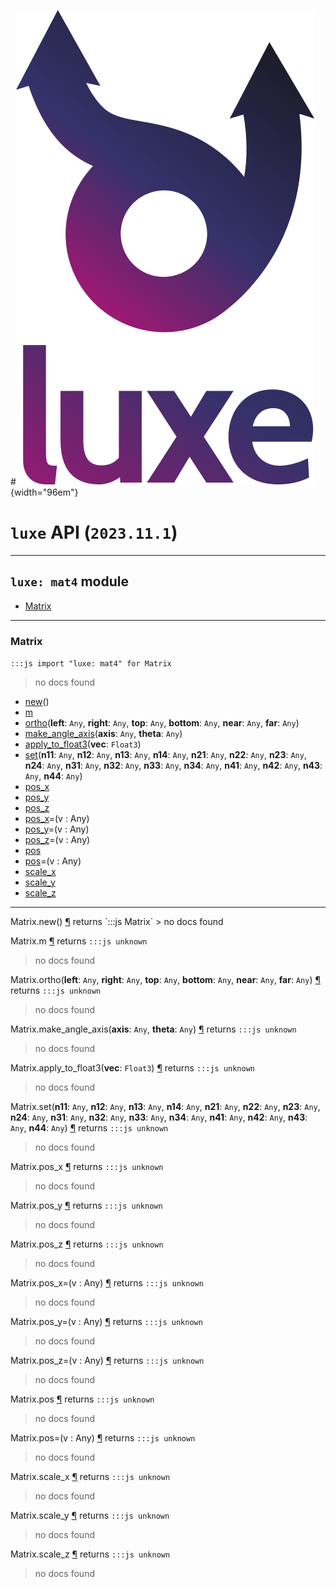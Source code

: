 #![](../../../images/luxe-dark.svg){width="96em"}

# `luxe` API (`2023.11.1`)  


---

## `luxe: mat4` module

- [Matrix](#matrix)   

---

### Matrix
`:::js import "luxe: mat4" for Matrix`
> no docs found

- [new](#Matrix.new)()
- [m](#Matrix.m)
- [ortho](#Matrix.ortho+6)(**left**: `Any`, **right**: `Any`, **top**: `Any`, **bottom**: `Any`, **near**: `Any`, **far**: `Any`)
- [make_angle_axis](#Matrix.make_angle_axis+2)(**axis**: `Any`, **theta**: `Any`)
- [apply_to_float3](#Matrix.apply_to_float3)(**vec**: `Float3`)
- [set](#Matrix.set+16)(**n11**: `Any`, **n12**: `Any`, **n13**: `Any`, **n14**: `Any`, **n21**: `Any`, **n22**: `Any`, **n23**: `Any`, **n24**: `Any`, **n31**: `Any`, **n32**: `Any`, **n33**: `Any`, **n34**: `Any`, **n41**: `Any`, **n42**: `Any`, **n43**: `Any`, **n44**: `Any`)
- [pos_x](#Matrix.pos_x)
- [pos_y](#Matrix.pos_y)
- [pos_z](#Matrix.pos_z)
- [pos_x](#Matrix.pos_x=)=(v : Any)
- [pos_y](#Matrix.pos_y=)=(v : Any)
- [pos_z](#Matrix.pos_z=)=(v : Any)
- [pos](#Matrix.pos)
- [pos](#Matrix.pos=)=(v : Any)
- [scale_x](#Matrix.scale_x)
- [scale_y](#Matrix.scale_y)
- [scale_z](#Matrix.scale_z)

<hr/>
<endpoint module="luxe: mat4" class="Matrix" signature="new()"></endpoint>
<signature id="Matrix.new">Matrix.new()
<a class="headerlink" href="#Matrix.new" title="Permanent link">¶</a></signature>
<span class='api_ret'>returns</span> `:::js Matrix`
> no docs found   

<endpoint module="luxe: mat4" class="Matrix" signature="m"></endpoint>
<signature id="Matrix.m">Matrix.m
<a class="headerlink" href="#Matrix.m" title="Permanent link">¶</a></signature>
<span class='api_ret'>returns</span> `:::js unknown`
> no docs found   

<endpoint module="luxe: mat4" class="Matrix" signature="ortho(left : Any, right : Any, top : Any, bottom : Any, near : Any, far : Any)"></endpoint>
<signature id="Matrix.ortho+6">Matrix.ortho(**left**: `Any`, **right**: `Any`, **top**: `Any`, **bottom**: `Any`, **near**: `Any`, **far**: `Any`)
<a class="headerlink" href="#Matrix.ortho+6" title="Permanent link">¶</a></signature>
<span class='api_ret'>returns</span> `:::js unknown`
> no docs found   

<endpoint module="luxe: mat4" class="Matrix" signature="make_angle_axis(axis : Any, theta : Any)"></endpoint>
<signature id="Matrix.make_angle_axis+2">Matrix.make_angle_axis(**axis**: `Any`, **theta**: `Any`)
<a class="headerlink" href="#Matrix.make_angle_axis+2" title="Permanent link">¶</a></signature>
<span class='api_ret'>returns</span> `:::js unknown`
> no docs found   

<endpoint module="luxe: mat4" class="Matrix" signature="apply_to_float3(vec : Float3)"></endpoint>
<signature id="Matrix.apply_to_float3">Matrix.apply_to_float3(**vec**: `Float3`)
<a class="headerlink" href="#Matrix.apply_to_float3" title="Permanent link">¶</a></signature>
<span class='api_ret'>returns</span> `:::js unknown`
> no docs found   

<endpoint module="luxe: mat4" class="Matrix" signature="set(n11 : Any, n12 : Any, n13 : Any, n14 : Any, n21 : Any, n22 : Any, n23 : Any, n24 : Any, n31 : Any, n32 : Any, n33 : Any, n34 : Any, n41 : Any, n42 : Any, n43 : Any, n44 : Any)"></endpoint>
<signature id="Matrix.set+16">Matrix.set(**n11**: `Any`, **n12**: `Any`, **n13**: `Any`, **n14**: `Any`, **n21**: `Any`, **n22**: `Any`, **n23**: `Any`, **n24**: `Any`, **n31**: `Any`, **n32**: `Any`, **n33**: `Any`, **n34**: `Any`, **n41**: `Any`, **n42**: `Any`, **n43**: `Any`, **n44**: `Any`)
<a class="headerlink" href="#Matrix.set+16" title="Permanent link">¶</a></signature>
<span class='api_ret'>returns</span> `:::js unknown`
> no docs found   

<endpoint module="luxe: mat4" class="Matrix" signature="pos_x"></endpoint>
<signature id="Matrix.pos_x">Matrix.pos_x
<a class="headerlink" href="#Matrix.pos_x" title="Permanent link">¶</a></signature>
<span class='api_ret'>returns</span> `:::js unknown`
> no docs found   

<endpoint module="luxe: mat4" class="Matrix" signature="pos_y"></endpoint>
<signature id="Matrix.pos_y">Matrix.pos_y
<a class="headerlink" href="#Matrix.pos_y" title="Permanent link">¶</a></signature>
<span class='api_ret'>returns</span> `:::js unknown`
> no docs found   

<endpoint module="luxe: mat4" class="Matrix" signature="pos_z"></endpoint>
<signature id="Matrix.pos_z">Matrix.pos_z
<a class="headerlink" href="#Matrix.pos_z" title="Permanent link">¶</a></signature>
<span class='api_ret'>returns</span> `:::js unknown`
> no docs found   

<endpoint module="luxe: mat4" class="Matrix" signature="pos_x=(v : Any)"></endpoint>
<signature id="Matrix.pos_x=">Matrix.pos_x=(v : Any)
<a class="headerlink" href="#Matrix.pos_x=" title="Permanent link">¶</a></signature>
<span class='api_ret'>returns</span> `:::js unknown`
> no docs found   

<endpoint module="luxe: mat4" class="Matrix" signature="pos_y=(v : Any)"></endpoint>
<signature id="Matrix.pos_y=">Matrix.pos_y=(v : Any)
<a class="headerlink" href="#Matrix.pos_y=" title="Permanent link">¶</a></signature>
<span class='api_ret'>returns</span> `:::js unknown`
> no docs found   

<endpoint module="luxe: mat4" class="Matrix" signature="pos_z=(v : Any)"></endpoint>
<signature id="Matrix.pos_z=">Matrix.pos_z=(v : Any)
<a class="headerlink" href="#Matrix.pos_z=" title="Permanent link">¶</a></signature>
<span class='api_ret'>returns</span> `:::js unknown`
> no docs found   

<endpoint module="luxe: mat4" class="Matrix" signature="pos"></endpoint>
<signature id="Matrix.pos">Matrix.pos
<a class="headerlink" href="#Matrix.pos" title="Permanent link">¶</a></signature>
<span class='api_ret'>returns</span> `:::js unknown`
> no docs found   

<endpoint module="luxe: mat4" class="Matrix" signature="pos=(v : Any)"></endpoint>
<signature id="Matrix.pos=">Matrix.pos=(v : Any)
<a class="headerlink" href="#Matrix.pos=" title="Permanent link">¶</a></signature>
<span class='api_ret'>returns</span> `:::js unknown`
> no docs found   

<endpoint module="luxe: mat4" class="Matrix" signature="scale_x"></endpoint>
<signature id="Matrix.scale_x">Matrix.scale_x
<a class="headerlink" href="#Matrix.scale_x" title="Permanent link">¶</a></signature>
<span class='api_ret'>returns</span> `:::js unknown`
> no docs found   

<endpoint module="luxe: mat4" class="Matrix" signature="scale_y"></endpoint>
<signature id="Matrix.scale_y">Matrix.scale_y
<a class="headerlink" href="#Matrix.scale_y" title="Permanent link">¶</a></signature>
<span class='api_ret'>returns</span> `:::js unknown`
> no docs found   

<endpoint module="luxe: mat4" class="Matrix" signature="scale_z"></endpoint>
<signature id="Matrix.scale_z">Matrix.scale_z
<a class="headerlink" href="#Matrix.scale_z" title="Permanent link">¶</a></signature>
<span class='api_ret'>returns</span> `:::js unknown`
> no docs found   

